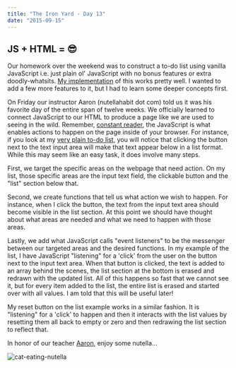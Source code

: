```yaml
---
title: "The Iron Yard - Day 13"
date: "2015-09-15"
---
```


## JS + HTML = 😎

Our homework over the weekend was to construct a to-do list using vanilla JavaScript i.e. just plain ol' JavaScript with no bonus features or extra doodly-whatsits. [My implementation](https://www.drumsensei.com/warehouse/homework/vanilla-todo-list/index.html) of this works pretty well. I wanted to add a few more features to it, but I had to learn some deeper concepts first.

On Friday our instructor Aaron (nutellahabit dot com) told us it was his favorite day of the entire span of twelve weeks. We officially learned to connect JavaScript to our HTML to produce a page like we are used to seeing in the wild. Remember, [constant reader](https://stephenking.com/index.html), the JavaScript is what enables actions to happen on the page inside of your browser. For instance, if you look at my [very plain to-do list](https://github.com/m2mathew/vanilla-todo-list), you will notice that clicking the button next to the text input area will make that text appear below in a list format. While this may seem like an easy task, it does involve many steps.

First, we target the specific areas on the webpage that need action. On my list, those specific areas are the input text field, the clickable button and the "list" section below that.

Second, we create functions that tell us what action we wish to happen. For instance, when I click the button, the text from the input text area should become visible in the list section. At this point we should have thought about what areas are needed and what we need to happen with those areas.

Lastly, we add what JavaScript calls "event listeners" to be the messenger between our targeted areas and the desired functions. In my example of the list, I have JavaScript "listening" for a 'click' from the user on the button next to the input text area. When that button is clicked, the text is added to an array behind the scenes, the list section at the bottom is erased and redrawn with the updated list. All of this happens so fast that we cannot see it, but for every item added to the list, the entire list is erased and started over with all values. I am told that this will be useful later!

My reset button on the list example works in a similar fashion. It is "listening" for a 'click' to happen and then it interacts with the list values by resetting them all back to empty or zero and then redrawing the list section to reflect that.

In honor of our teacher [Aaron](https://twitter.com/alarner), enjoy some nutella...

![cat-eating-nutella](https://res.cloudinary.com/drumsensei/image/upload/v1515473731/nutella-cat_muwza6.gif)
